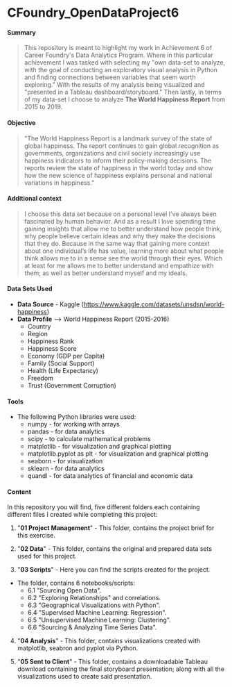 # CFoundry_OpenDataProject6

#### Summary
> This repository is meant to highlight my work in Achievement 6 of Career Foundry's Data Analytics Program. Where in this particular achievement I was tasked with selecting my "own data-set to analyze, with the goal of conducting an exploratory visual analysis in Python and finding connections between variables that seem worth exploring." With the results of my analysis being visualized and "presented in a Tableau dashboard/storyboard." Then lastly, in terms of my data-set I choose to analyze **The World Happiness Report** from 2015 to 2019.

#### Objective
> "The World Happiness Report is a landmark survey of the state of global happiness. The report continues to gain global recognition as governments, organizations and civil society increasingly use happiness indicators to inform their policy-making decisions. The reports review the state of happiness in the world today and show how the new science of happiness explains personal and national variations in happiness."

#### Additional context
> I choose this data set because on a personal level I've always been fascinated by human behavior. And as a result I love spending time gaining insights that allow me to better understand how people think, why people believe certain ideas and why they make the decisions that they do. Because in the same way that gaining more context about one individual’s life has value, learning more about what people think allows me to in a sense see the world through their eyes. Which at least for me allows me to better understand and empathize with them; as well as better understand myself and my ideals. 

#### Data Sets Used 
- **Data Source** - Kaggle (https://www.kaggle.com/datasets/unsdsn/world-happiness) 
- **Data Profile** --> World Happiness Report (2015-2016)
  - Country
  - Region
  - Happiness Rank
  - Happiness Score
  - Economy (GDP per Capita)
  - Family (Social Support)
  - Health (Life Expectancy)
  - Freedom
  - Trust (Government Corruption)

#### Tools
- The following Python libraries were used:
  - numpy - for working with arrays
  - pandas - for data analytics
  - scipy - to calculate mathematical problems
  - matplotlib - for visualization and graphical plotting
  - matplotlib.pyplot as plt - for visualization and graphical plotting
  - seaborn - for visualization
  - sklearn - for data analytics
  - quandl - for data analytics of financial and economic data

#### Content
In this repository you will find, five different folders each containing different files I created while completing this project:

1. "**01 Project Management**" - This folder, contains the project brief for this exercise.

2. "**02 Data**" - This folder, contains the original and prepared data sets used for this project. 

3. "**03 Scripts**" - Here you can find the scripts created for the project.
  - The folder, contains 6 notebooks/scripts:
    - 6.1 "Sourcing Open Data".
    - 6.2 "Exploring Relationships" and correlations.
    - 6.3 "Geographical Visualizations with Python".
    - 6.4 "Supervised Machine Learning: Regression".
    - 6.5 "Unsupervised Machine Learning: Clustering".
    - 6.6 "Sourcing & Analyzing Time Series Data".

4. "**04 Analysis**" - This folder, contains visualizations created with matplotlib, seabron and pyplot via Python. 

5. "**05 Sent to Client**" - This folder, contains a downloadable Tableau download containing the final storyboard presentation; along with all the visualizations used to create said presentation.
